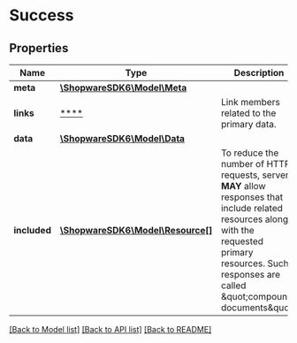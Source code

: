 # Success

## Properties
Name | Type | Description | Notes
------------ | ------------- | ------------- | -------------
**meta** | [**\ShopwareSDK6\Model\Meta**](Meta.md) |  | [optional] 
**links** | [****](.md) | Link members related to the primary data. | [optional] 
**data** | [**\ShopwareSDK6\Model\Data**](Data.md) |  | 
**included** | [**\ShopwareSDK6\Model\Resource[]**](Resource.md) | To reduce the number of HTTP requests, servers **MAY** allow responses that include related resources along with the requested primary resources. Such responses are called \&quot;compound documents\&quot;. | [optional] 

[[Back to Model list]](../../README.md#documentation-for-models) [[Back to API list]](../../README.md#documentation-for-api-endpoints) [[Back to README]](../../README.md)

